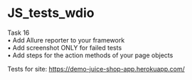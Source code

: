 # JS_tests_wdio

Task 16  
• Add Allure reporter to your framework  
• Add screenshot ONLY for failed tests  
• Add steps for the action methods of your page objects  

Tests for site:  https://demo-juice-shop-app.herokuapp.com/ 
